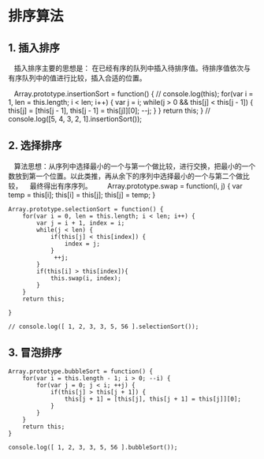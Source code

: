 # 排序算法

## 1. 插入排序
    插入排序主要的思想是： 在已经有序的队列中插入待排序值。待排序值依次与有序队列中的值进行比较，插入合适的位置。
    
    Array.prototype.insertionSort = function() {
      // console.log(this);
      for(var i = 1, len = this.length; i < len; i++) {
          var j = i;
          while(j > 0 && this[j] < this[j - 1]) {
              this[j] = [this[j - 1], this[j - 1] = this[j]][0];
              --j;
          }
      }
      return this;
    }
    // console.log([5, 4, 3, 2, 1].insertionSort());

## 2. 选择排序

    算法思想：从序列中选择最小的一个与第一个做比较，进行交换，把最小的一个数放到第一个位置。以此类推，再从余下的序列中选择最小的一个与第二个做比较，
    最终得出有序序列。
    
    Array.prototype.swap = function(i, j) {
        var temp = this[i];
        this[i] = this[j];
        this[j] = temp;
    }

    Array.prototype.selectionSort = function() {
        for(var i = 0, len = this.length; i < len; i++) {
            var j = i + 1, index = i;
            while(j < len) {
                if(this[j] < this[index]) {
                    index = j;
                }
                 ++j;
            }
            if(this[i] > this[index]){
                this.swap(i, index);
            }
        }
        return this;

    }

    // console.log([ 1, 2, 3, 3, 5, 56 ].selectionSort());

## 3. 冒泡排序
    Array.prototype.bubbleSort = function() {
        for(var i = this.length - 1; i > 0; --i) {
            for(var j = 0; j < i; ++j) {
                if(this[j] > this[j + 1]) {
                    this[j + 1] = [this[j], this[j + 1] = this[j]][0];
                }
            }
        }
        return this;
    }

    console.log([ 1, 2, 3, 3, 5, 56 ].bubbleSort());

